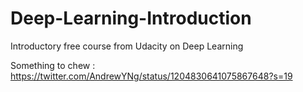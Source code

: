 # Deep-Learning-Introduction
Introductory free course from Udacity on Deep Learning


Something to chew :
https://twitter.com/AndrewYNg/status/1204830641075867648?s=19
